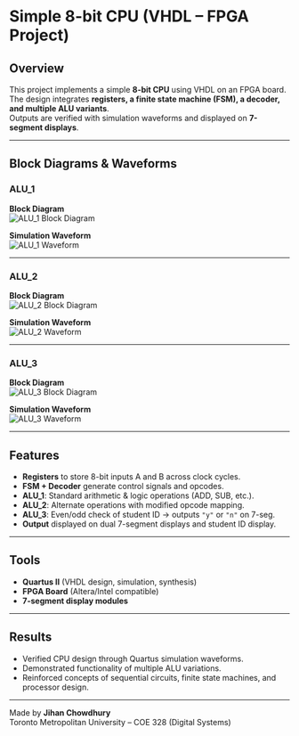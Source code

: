 # Simple 8-bit CPU (VHDL – FPGA Project)

## Overview
This project implements a simple **8-bit CPU** using VHDL on an FPGA board.  
The design integrates **registers, a finite state machine (FSM), a decoder, and multiple ALU variants**.  
Outputs are verified with simulation waveforms and displayed on **7-segment displays**.

---

## Block Diagrams & Waveforms

### ALU_1
**Block Diagram**  
![ALU_1 Block Diagram](docs/images/alu1_block.png)

**Simulation Waveform**  
![ALU_1 Waveform](docs/images/alu1_waveform.png)

---

### ALU_2
**Block Diagram**  
![ALU_2 Block Diagram](docs/images/alu2_block.png)

**Simulation Waveform**  
![ALU_2 Waveform](docs/images/alu2_waveform.png)

---

### ALU_3
**Block Diagram**  
![ALU_3 Block Diagram](docs/images/alu3_block.png)

**Simulation Waveform**  
![ALU_3 Waveform](docs/images/alu3_waveform.png)

---

## Features
- **Registers** to store 8-bit inputs A and B across clock cycles.  
- **FSM + Decoder** generate control signals and opcodes.  
- **ALU_1**: Standard arithmetic & logic operations (ADD, SUB, etc.).  
- **ALU_2**: Alternate operations with modified opcode mapping.  
- **ALU_3**: Even/odd check of student ID → outputs `"y"` or `"n"` on 7-seg.  
- **Output** displayed on dual 7-segment displays and student ID display.  

---

## Tools
- **Quartus II** (VHDL design, simulation, synthesis)  
- **FPGA Board** (Altera/Intel compatible)  
- **7-segment display modules**

---

## Results
- Verified CPU design through Quartus simulation waveforms.  
- Demonstrated functionality of multiple ALU variations.  
- Reinforced concepts of sequential circuits, finite state machines, and processor design.  

---

Made by **Jihan Chowdhury**  
Toronto Metropolitan University – COE 328 (Digital Systems)
